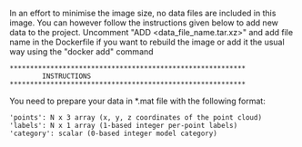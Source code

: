 In an effort to minimise the image size, no data files are included in this image.
You can however follow the instructions given below to add new data to the project. 
Uncomment "ADD <data_file_name.tar.xz>" and add file name in the Dockerfile if you want to rebuild the
image or add it the usual way using the "docker add" command

	**********************************************************
			INSTRUCTIONS
	**********************************************************

You need to prepare your data in *.mat file with the following format:

    'points': N x 3 array (x, y, z coordinates of the point cloud)
    'labels': N x 1 array (1-based integer per-point labels)
    'category': scalar (0-based integer model category)

